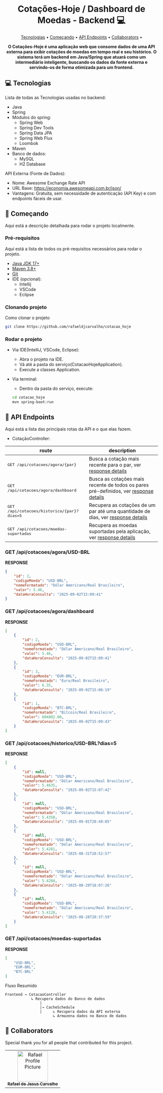 <h1 align="center" style="font-weight: bold;">Cotações-Hoje / Dashboard de Moedas - Backend 💻</h1>

<p align="center">
    <a href="#technologies">Tecnologias</a> • 
    <a href="#started">Começando</a> • 
    <a href="#routes">API Endpoints</a> •
    <a href="#colab">Collaborators</a> •
</p>

<p align="center">
    <b>O Cotações-Hoje é uma aplicação web que consome dados de uma API externa para exibir cotações de moedas em tempo real e seu histórico. O sistema terá um backend em Java/Spring que atuará como um intermediário inteligente, buscando os dados da fonte externa e servindo-os de forma otimizada para um frontend.</b>
</p>

<h2 id="technologies">💻 Tecnologias</h2>

Lista de todas as Tecnologias usadas no backend:
- Java
- Spring
- Módulos do spring:
    - Spring Web
    - Spring Dev Tools
    - Spring Data JPA
    - Spring Web Flux
    - Loombok
- Maven
- Banco de dados:
    - MySQL
    - H2 Database

API Externa (Fonte de Dados):
- Nome: Awesome Exchange Rate API
- URL Base: https://economia.awesomeapi.com.br/json/
- Vantagens: Gratuita, sem necessidade de autenticação (API Key) e com endpoints fáceis de usar.

<h2 id="started">🚀 Começando</h2>

Aqui está a descrição detalhada para rodar o projeto localmente.

<h3>Pré-requisitos</h3>

Aqui está a lista de todos os pré-requisitos necessários para rodar o projeto.

- [Java JDK 17+](https://adoptium.net/pt-BR/temurin/releases?version=17)
- [Maven 3.8+](https://maven.apache.org/download.cgi)
- [Git](https://git-scm.com/downloads)
- IDE (opcional):
    - Intellij
    - VSCode
    - Eclipse

<h3>Clonando projeto</h3>

Como clonar o projeto

```bash
git clone https://github.com/rafaeldjcarvalho/cotacao_hoje
```


<h3>Rodar o projeto</h3>

- Via IDE(IntelliJ, VSCode, Eclipse):
    - Abra o projeto na IDE.
    - Vá até a pasta do serviço(CotacaoHojeApplication).
    - Execute a classes Application.
- Via terminal:
    - Dentro da pasta do serviço, execute:

    ```bash
    cd cotacao_hoje
    mvn spring-boot:run
    ``` 


<h2 id="routes">📍 API Endpoints</h2>

Aqui está a lista das principais rotas da API e o que elas fazem.

- CotaçãoController:


| route               | description                                          
|----------------------|-----------------------------------------------------
| <kbd>GET /api/cotacoes/agora/{par}</kbd>      | Busca a cotação mais recente para o par, ver [response details](#get-par-cotacao)
| <kbd>GET /api/cotacoes/agora/dashboard</kbd>     | Busca as cotações mais recente de todos os pares pré-definidos, ver [response details](#get-pares-cotacao)
| <kbd>GET /api/cotacoes/historico/{par}?dias=5</kbd>      | Recupera as cotações de um par até uma quantidade de dias, ver [response details](#get-historico-cotacao)
| <kbd>GET /api/cotacoes/moedas-suportadas</kbd>     | Recupera as moedas suportadas pela aplicação, ver [response details](#get-moeda-cotacao)


<h3 id="get-par-cotacao">GET /api/cotacoes/agora/USD-BRL</h3>

**RESPONSE**
```json
{
    "id": 2,
    "codigoMoeda": "USD-BRL",
    "nomeFormatado": "Dólar Americano/Real Brasileiro",
    "valor": 5.46,
    "dataHoraConsulta": "2025-09-02T15:09:41"
}
```

<h3 id="get-pares-cotacao">GET /api/cotacoes/agora/dashboard</h3>

**RESPONSE**
```json
[
    {
        "id": 2,
        "codigoMoeda": "USD-BRL",
        "nomeFormatado": "Dólar Americano/Real Brasileiro",
        "valor": 5.46,
        "dataHoraConsulta": "2025-09-02T15:09:41"
    },
    {
        "id": 3,
        "codigoMoeda": "EUR-BRL",
        "nomeFormatado": "Euro/Real Brasileiro",
        "valor": 6.35,
        "dataHoraConsulta": "2025-09-02T15:06:19"
    },
    {
        "id": 1,
        "codigoMoeda": "BTC-BRL",
        "nomeFormatado": "Bitcoin/Real Brasileiro",
        "valor": 604882.00,
        "dataHoraConsulta": "2025-09-02T15:09:43"
    }
]
```

<h3 id="get-historico-cotacao">GET /api/cotacoes/historico/USD-BRL?dias=5</h3>

**RESPONSE**
```json
[
    {
        "id": null,
        "codigoMoeda": "USD-BRL",
        "nomeFormatado": "Dólar Americano/Real Brasileiro",
        "valor": 5.4635,
        "dataHoraConsulta": "2025-09-02T15:07:42"
    },
    {
        "id": null,
        "codigoMoeda": "USD-BRL",
        "nomeFormatado": "Dólar Americano/Real Brasileiro",
        "valor": 5.4358,
        "dataHoraConsulta": "2025-09-01T20:49:05"
    },
    {
        "id": null,
        "codigoMoeda": "USD-BRL",
        "nomeFormatado": "Dólar Americano/Real Brasileiro",
        "valor": 5.4281,
        "dataHoraConsulta": "2025-08-31T20:52:57"
    },
    {
        "id": null,
        "codigoMoeda": "USD-BRL",
        "nomeFormatado": "Dólar Americano/Real Brasileiro",
        "valor": 5.4284,
        "dataHoraConsulta": "2025-08-29T18:07:26"
    },
    {
        "id": null,
        "codigoMoeda": "USD-BRL",
        "nomeFormatado": "Dólar Americano/Real Brasileiro",
        "valor": 5.4128,
        "dataHoraConsulta": "2025-08-28T20:37:59"
    }
]
```

<h3 id="get-moeda-cotacao">GET /api/cotacoes/moedas-suportadas</h3>

**RESPONSE**
```json
[
    "USD-BRL",
    "EUR-BRL",
    "BTC-BRL"
]
```

Fluxo Resumido

```plaintext
Frontend → CotacaoController
            ↳ Recupera dados do Banco de dados
                |
                |→ CacheSchedule
                |     ↳ Recupera dados da API externa
                      ↳ Armazena dados no Banco de dados
```

<h2 id="colab">🤝 Collaborators</h2>

Special thank you for all people that contributed for this project.

<table>
  <tr>
    <td align="center">
      <a href="#">
        <img src="https://avatars.githubusercontent.com/u/141766102?v=4" width="100px;" alt="Rafael Profile Picture"/><br>
        <sub>
          <b>Rafael de Jesus Carvalho</b>
        </sub>
      </a>
    </td>
  </tr>
</table>
